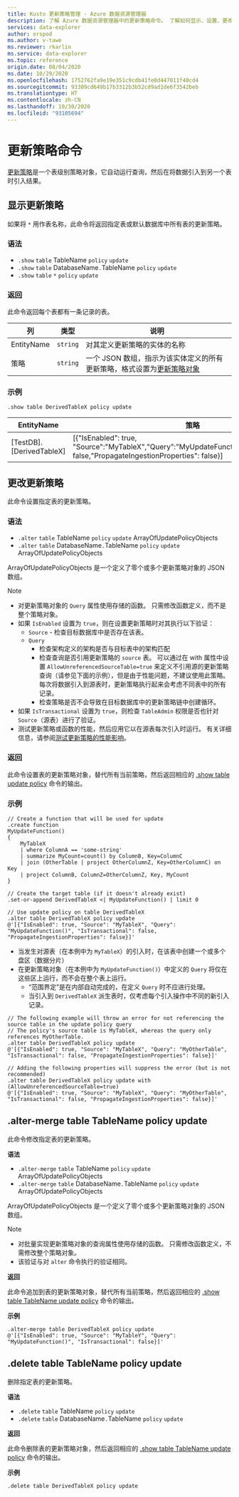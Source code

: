 ```yaml
---
title: Kusto 更新策略管理 - Azure 数据资源管理器
description: 了解 Azure 数据资源管理器中的更新策略命令。 了解如何显示、设置、更改和删除表更新策略。
services: data-explorer
author: orspod
ms.author: v-tawe
ms.reviewer: rkarlin
ms.service: data-explorer
ms.topic: reference
origin.date: 08/04/2020
ms.date: 10/29/2020
ms.openlocfilehash: 1752762fa9e19e351c9cdb41fe0d447011f40cd4
ms.sourcegitcommit: 93309cd649b17b3312b3b52cd9ad1de6f3542beb
ms.translationtype: HT
ms.contentlocale: zh-CN
ms.lasthandoff: 10/30/2020
ms.locfileid: "93105694"
---
```

# <a name="update-policy-commands"></a>更新策略命令

[更新策略](updatepolicy.md)是一个表级别策略对象，它自动运行查询，然后在将数据引入到另一个表时引入结果。

## <a name="show-update-policy"></a>显示更新策略

如果将 `*` 用作表名称，此命令将返回指定表或默认数据库中所有表的更新策略。

### <a name="syntax"></a>语法

* `.show` `table` TableName `policy` `update`
* `.show` `table` DatabaseName`.`TableName `policy` `update` 
* `.show` `table` `*` `policy` `update`

### <a name="returns"></a>返回

此命令返回每个表都有一条记录的表。

|列    |类型    |说明                                                                                                                                                           |
|----------|--------|----------------------------------------------------------------------------------------------------------------------------------------------------------------------|
|EntityName|`string`|对其定义更新策略的实体的名称                                                                                                                |
|策略  |`string`|一个 JSON 数组，指示为该实体定义的所有更新策略，格式设置为[更新策略对象](updatepolicy.md#the-update-policy-object)|

### <a name="example"></a>示例

```kusto
.show table DerivedTableX policy update 
```

|EntityName        |策略                                                                                                                                    |
|------------------|--------------------------------------------------------------------------------------------------------------------------------------------|
|[TestDB].[DerivedTableX]|[{"IsEnabled": true, "Source":"MyTableX","Query":"MyUpdateFunction()","IsTransactional": false,"PropagateIngestionProperties": false}]|

## <a name="alter-update-policy"></a>更改更新策略

此命令设置指定表的更新策略。

### <a name="syntax"></a>语法

* `.alter` `table` TableName `policy` `update` ArrayOfUpdatePolicyObjects 
* `.alter` `table` DatabaseName`.`TableName `policy` `update` ArrayOfUpdatePolicyObjects  

ArrayOfUpdatePolicyObjects 是一个定义了零个或多个更新策略对象的 JSON 数组。

> [!NOTE]
> * 对更新策略对象的 `Query` 属性使用存储的函数。
   只需修改函数定义，而不是整个策略对象。
> * 如果 `IsEnabled` 设置为 `true`，则在设置更新策略时对其执行以下验证：
>    * `Source` - 检查目标数据库中是否存在该表。
>    * `Query` 
>        * 检查架构定义的架构是否与目标表中的架构匹配
>        * 检查查询是否引用更新策略的 `source` 表。 
        可以通过在 with 属性中设置 `AllowUnreferencedSourceTable=true` 来定义不引用源的更新策略查询（请参见下面的示例），但是由于性能问题，不建议使用此策略。 每次将数据引入到源表时，更新策略执行起来会考虑不同表中的所有记录。
 >       * 检查策略是否不会导致在目标数据库中的更新策略链中创建循环。
 > * 如果 `IsTransactional` 设置为 `true`，则检查 `TableAdmin` 权限是否也针对 `Source`（源表）进行了验证。
 > * 测试更新策略或函数的性能，然后应用它以在源表每次引入时运行。 有关详细信息，请参阅[测试更新策略的性能影响](updatepolicy.md#performance-impact)。

### <a name="returns"></a>返回

此命令设置表的更新策略对象，替代所有当前策略，然后返回相应的 [.show table update policy](#show-update-policy) 命令的输出。

### <a name="example"></a>示例

```kusto
// Create a function that will be used for update
.create function 
MyUpdateFunction()
{
    MyTableX
    | where ColumnA == 'some-string'
    | summarize MyCount=count() by ColumnB, Key=ColumnC
    | join (OtherTable | project OtherColumnZ, Key=OtherColumnC) on Key
    | project ColumnB, ColumnZ=OtherColumnZ, Key, MyCount
}

// Create the target table (if it doesn't already exist)
.set-or-append DerivedTableX <| MyUpdateFunction() | limit 0

// Use update policy on table DerivedTableX
.alter table DerivedTableX policy update
@'[{"IsEnabled": true, "Source": "MyTableX", "Query": "MyUpdateFunction()", "IsTransactional": false, "PropagateIngestionProperties": false}]'
```

* 当发生对源表（在本例中为 `MyTableX`）的引入时，在该表中创建一个或多个盘区（数据分片）
* 在更新策略对象（在本例中为 `MyUpdateFunction()`）中定义的 `Query` 将仅在这些区上运行，而不会在整个表上运行。
  * “范围界定”是在内部自动完成的，在定义 `Query` 时不应进行处理。
  * 当引入到 `DerivedTableX` 派生表时，仅考虑每个引入操作中不同的新引入记录。

```kusto
// The following example will throw an error for not referencing the source table in the update policy query
// The policy's source table is MyTableX, whereas the query only references MyOtherTable. 
.alter table DerivedTableX policy update
@'[{"IsEnabled": true, "Source": "MyTableX", "Query": "MyOtherTable", "IsTransactional": false, "PropagateIngestionProperties": false}]'

// Adding the following properties will suppress the error (but is not recommended)
.alter table DerivedTableX policy update with (AllowUnreferencedSourceTable=true)
@'[{"IsEnabled": true, "Source": "MyTableX", "Query": "MyOtherTable", "IsTransactional": false, "PropagateIngestionProperties": false}]'

```

## <a name="alter-merge-table-tablename-policy-update"></a>.alter-merge table TableName policy update

此命令修改指定表的更新策略。

**语法**

* `.alter-merge` `table` TableName `policy` `update` ArrayOfUpdatePolicyObjects 
* `.alter-merge` `table` DatabaseName`.`TableName `policy` `update` ArrayOfUpdatePolicyObjects  

ArrayOfUpdatePolicyObjects 是一个定义了零个或多个更新策略对象的 JSON 数组。

> [!NOTE]
> * 对批量实现更新策略对象的查询属性使用存储的函数。 
     只需修改函数定义，不需修改整个策略对象。
> * 该验证与对 `alter` 命令执行的验证相同。

**返回**

此命令追加到表的更新策略对象，替代所有当前策略，然后返回相应的 [.show table TableName update policy](#show-update-policy) 命令的输出。

**示例**

```kusto
.alter-merge table DerivedTableX policy update 
@'[{"IsEnabled": true, "Source": "MyTableY", "Query": "MyUpdateFunction()", "IsTransactional": false}]'  
``` 

## <a name="delete-table-tablename-policy-update"></a>.delete table TableName policy update

删除指定表的更新策略。

**语法**

* `.delete` `table` TableName `policy` `update`
* `.delete` `table` DatabaseName`.`TableName `policy` `update` 

**返回**

此命令删除表的更新策略对象，然后返回相应的 [.show table TableName update policy](#show-update-policy) 命令的输出。

**示例**

```kusto
.delete table DerivedTableX policy update 
```
